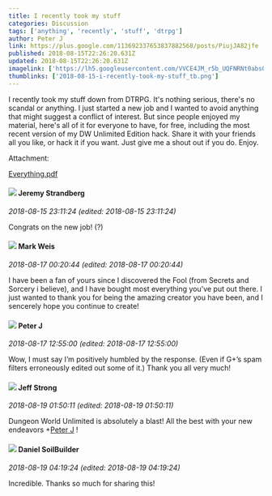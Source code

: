 ```yaml
---
title: I recently took my stuff
categories: Discussion
tags: ['anything', 'recently', 'stuff', 'dtrpg']
author: Peter J
link: https://plus.google.com/113692337653837882568/posts/PiujJA82jfe
published: 2018-08-15T22:26:20.631Z
updated: 2018-08-15T22:26:20.631Z
imagelink: ['https://lh5.googleusercontent.com/VVCE4JM_r5b_UQFNRNt0absQNLvVgeorz9Vp9XgcnBibCK-EJk1nht19q9I=w1200-h630-p']
thumblinks: ['2018-08-15-i-recently-took-my-stuff_tb.png']
---
```


I recently took my stuff down from DTRPG. It&#39;s nothing serious, there&#39;s no scandal or anything. I just started a new job and I wanted to avoid anything that might suggest a conflict of interest. But since people enjoyed my material, here&#39;s all of it for everyone to have, for free, including the most recent version of my DW Unlimited Edition hack. Share it with your friends all you like, or hack it if you want. Just give me a shout out if you do. Enjoy.


Attachment:

<a href='https://drive.google.com/open?id=1R0bse1MTYfv9Xzuvitac-4ReS1G7tyZb'>Everything.pdf</a>


<div id='comment z12kwdvoexafxtv4b04cihx5it3pexugm20'>
  <h4><img src='{{site.baseurl}}//images/avatars/102595580176380683252_photo.jpg'> Jeremy Strandberg</h4>
      <p><cite>2018-08-15 23:11:24 (edited: 2018-08-15 23:11:24)</cite></p>
        <p>Congrats on the new job! (?)</p>
</div>
        

<div id='comment z12kwdvoexafxtv4b04cihx5it3pexugm20'>
  <h4><img src='{{site.baseurl}}//images/avatars/102532126904257134510_photo.jpg'> Mark Weis</h4>
      <p><cite>2018-08-17 00:20:44 (edited: 2018-08-17 00:20:44)</cite></p>
        <p>I have been a fan of yours since I discovered the Fool (from Secrets and Sorcery i believe), and I have bought most everything you&#39;ve put out there. I just wanted to thank you for being the amazing creator you have been, and I sencerely hope you continue to create!</p>
</div>
        

<div id='comment z12kwdvoexafxtv4b04cihx5it3pexugm20'>
  <h4><img src='{{site.baseurl}}//images/avatars/113692337653837882568_photo.jpg'> Peter J</h4>
      <p><cite>2018-08-17 12:55:00 (edited: 2018-08-17 12:55:00)</cite></p>
        <p>Wow, I must say I’m positively humbled by the response. (Even if G+’s spam filters erroneously edited out some of it.) Thank you all very much!</p>
</div>
        

<div id='comment z12kwdvoexafxtv4b04cihx5it3pexugm20'>
  <h4><img src='{{site.baseurl}}//images/avatars/110238273800752697413_photo.jpg'> Jeff Strong</h4>
      <p><cite>2018-08-19 01:50:11 (edited: 2018-08-19 01:50:11)</cite></p>
        <p>Dungeon World Unlimited is absolutely a blast! All the best with your new endeavors <span class="proflinkWrapper"><span class="proflinkPrefix">+</span><a class="proflink" href="https://plus.google.com/113692337653837882568" oid="113692337653837882568">Peter J</a></span> !</p>
</div>
        

<div id='comment z12kwdvoexafxtv4b04cihx5it3pexugm20'>
  <h4><img src='{{site.baseurl}}//images/avatars/103006538181759334330_photo.jpg'> Daniel SoilBuilder</h4>
      <p><cite>2018-08-19 04:19:24 (edited: 2018-08-19 04:19:24)</cite></p>
        <p>Incredible. Thanks so much for sharing this!</p>
</div>
        